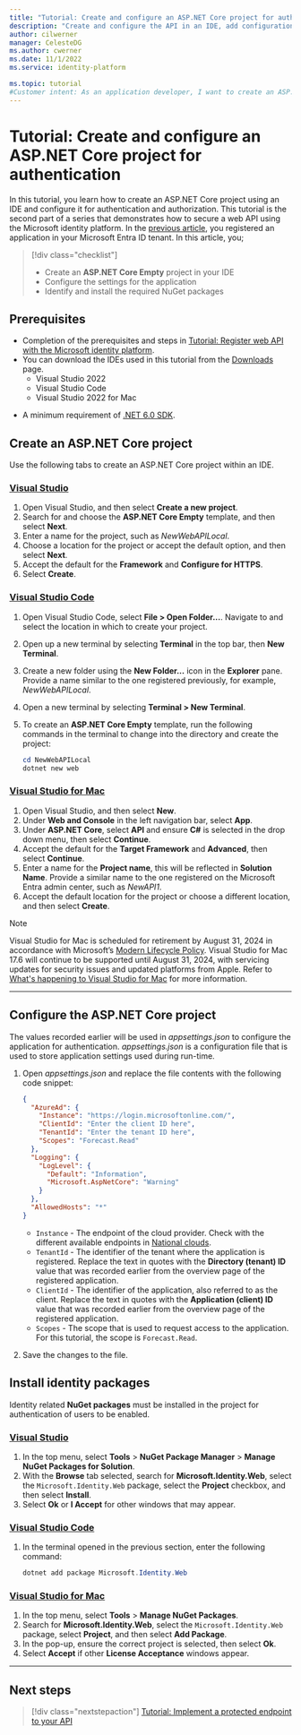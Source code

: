 ```yaml
---
title: "Tutorial: Create and configure an ASP.NET Core project for authentication"
description: "Create and configure the API in an IDE, add configuration for authentication and install required packages"
author: cilwerner
manager: CelesteDG
ms.author: cwerner
ms.date: 11/1/2022
ms.service: identity-platform

ms.topic: tutorial
#Customer intent: As an application developer, I want to create an ASP.NET Core project in an IDE, then configure it in such a way that I can add authentication with Microsoft Entra ID.
---
```


# Tutorial: Create and configure an ASP.NET Core project for authentication

In this tutorial, you learn how to create an ASP.NET Core project using an IDE and configure it for authentication and authorization. This tutorial is the second part of a series that demonstrates how to secure a web API using the Microsoft identity platform. In the [previous article](web-api-tutorial-01-register-app.md), you registered an application in your Microsoft Entra ID tenant. In this article, you;

> [!div class="checklist"]
> * Create an **ASP.NET Core Empty** project in your IDE
> * Configure the settings for the application
> * Identify and install the required NuGet packages

## Prerequisites

* Completion of the prerequisites and steps in [Tutorial: Register web API with the Microsoft identity platform](web-api-tutorial-01-register-app.md).
* You can download the IDEs used in this tutorial from the [Downloads](https://visualstudio.microsoft.com/downloads) page.
  - Visual Studio 2022
  - Visual Studio Code
  - Visual Studio 2022 for Mac
- A minimum requirement of [.NET 6.0 SDK](https://dotnet.microsoft.com/download/dotnet).

## Create an ASP.NET Core project

Use the following tabs to create an ASP.NET Core project within an IDE.

### [Visual Studio](#tab/visual-studio)

1. Open Visual Studio, and then select **Create a new project**.
1. Search for and choose the **ASP.NET Core Empty** template, and then select **Next**.
1. Enter a name for the project, such as *NewWebAPILocal*.
1. Choose a location for the project or accept the default option, and then select **Next**.
1. Accept the default for the **Framework** and **Configure for HTTPS**.
1. Select **Create**.

### [Visual Studio Code](#tab/visual-studio-code)

1. Open Visual Studio Code, select **File > Open Folder...**. Navigate to and select the location in which to create your project.
1. Open up a new terminal by selecting **Terminal** in the top bar, then **New Terminal**.
1. Create a new folder using the **New Folder...** icon in the **Explorer** pane. Provide a name similar to the one registered previously, for example, *NewWebAPILocal*.
1. Open a new terminal by selecting **Terminal > New Terminal**.
1. To create an **ASP.NET Core Empty** template, run the following commands in the terminal to change into the directory and create the project:

    ```powershell
    cd NewWebAPILocal
    dotnet new web
    ```

### [Visual Studio for Mac](#tab/visual-studio-for-mac)

1. Open Visual Studio, and then select **New**.
1. Under **Web and Console** in the left navigation bar, select **App**.
1. Under **ASP.NET Core**, select **API** and ensure **C#** is selected in the drop down menu, then select **Continue**.
1. Accept the default for the **Target Framework** and **Advanced**, then select **Continue**.
1. Enter a name for the **Project name**, this will be reflected in **Solution Name**. Provide a similar name to the one registered on the Microsoft Entra admin center, such as *NewAPI1*.
1. Accept the default location for the project or choose a different location, and then select **Create**.

>[!NOTE]
> Visual Studio for Mac is scheduled for retirement by August 31, 2024 in accordance with Microsoft’s [Modern Lifecycle Policy](/lifecycle/policies/modern). Visual Studio for Mac 17.6 will continue to be supported until August 31, 2024, with servicing updates for security issues and updated platforms from Apple.
> Refer to [What's happening to Visual Studio for Mac](/visualstudio/mac/what-happened-to-vs-for-mac) for more information.

---

## Configure the ASP.NET Core project

The values recorded earlier will be used in *appsettings.json* to configure the application for authentication. *appsettings.json* is a configuration file that is used to store application settings used during run-time.

1. Open *appsettings.json* and replace the file contents with the following code snippet:

    ```json
    {
      "AzureAd": {
        "Instance": "https://login.microsoftonline.com/",
        "ClientId": "Enter the client ID here",
        "TenantId": "Enter the tenant ID here",
        "Scopes": "Forecast.Read"
      },
      "Logging": {
        "LogLevel": {
          "Default": "Information",
          "Microsoft.AspNetCore": "Warning"
        }
      },
      "AllowedHosts": "*"
    } 
    ```

    * `Instance` - The endpoint of the cloud provider. Check with the different available endpoints in [National clouds](authentication-national-cloud.md#azure-ad-authentication-endpoints).
    * `TenantId` - The identifier of the tenant where the application is registered. Replace the text in quotes with the **Directory (tenant) ID** value that was recorded earlier from the overview page of the registered application.
    * `ClientId` - The identifier of the application, also referred to as the client. Replace the text in quotes with the **Application (client) ID** value that was recorded earlier from the overview page of the registered application.
    * `Scopes` - The scope that is used to request access to the application. For this tutorial, the scope is `Forecast.Read`.
1. Save the changes to the file.

## Install identity packages

Identity related **NuGet packages** must be installed in the project for authentication of users to be enabled.

### [Visual Studio](#tab/visual-studio)

1. In the top menu, select **Tools** > **NuGet Package Manager** > **Manage NuGet Packages for Solution**.
1. With the **Browse** tab selected, search for **Microsoft.Identity.Web**, select the `Microsoft.Identity.Web` package, select the **Project** checkbox, and then select **Install**.
1. Select **Ok** or **I Accept** for other windows that may appear.

### [Visual Studio Code](#tab/visual-studio-code)

1. In the terminal opened in the previous section, enter the following command:

    ```powershell
    dotnet add package Microsoft.Identity.Web
    ```

### [Visual Studio for Mac](#tab/visual-studio-for-mac)

1. In the top menu, select **Tools** > **Manage NuGet Packages**.
1. Search for **Microsoft.Identity.Web**, select the `Microsoft.Identity.Web` package, select **Project**, and then select **Add Package**.
1. In the pop-up, ensure the correct project is selected, then select **Ok**.
1. Select **Accept** if other **License Acceptance** windows appear.

---

## Next steps

> [!div class="nextstepaction"]
> [Tutorial: Implement a protected endpoint to your API](tutorial-web-api-dotnet-protect-endpoint.md)
